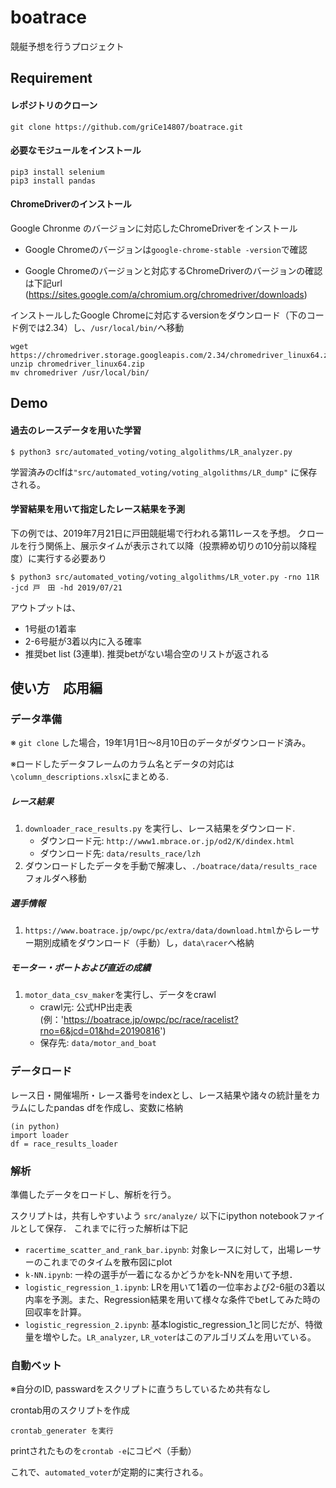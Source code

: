 # boatrace
競艇予想を行うプロジェクト


## Requirement
#### レポジトリのクローン

`git clone https://github.com/griCe14807/boatrace.git`

#### 必要なモジュールをインストール
```
pip3 install selenium
pip3 install pandas
```
#### ChromeDriverのインストール
Google Chronme のバージョンに対応したChromeDriverをインストール

- Google Chromeのバージョンは`google-chrome-stable -version`で確認

- Google Chromeのバージョンと対応するChromeDriverのバージョンの確認は下記url
(https://sites.google.com/a/chromium.org/chromedriver/downloads)

インストールしたGoogle Chromeに対応するversionをダウンロード（下のコード例では2.34）し、`/usr/local/bin/`へ移動

```
wget https://chromedriver.storage.googleapis.com/2.34/chromedriver_linux64.zip
unzip chromedriver_linux64.zip
mv chromedriver /usr/local/bin/
```

## Demo
#### 過去のレースデータを用いた学習
```
$ python3 src/automated_voting/voting_algolithms/LR_analyzer.py
```
学習済みのclfは`"src/automated_voting/voting_algolithms/LR_dump"`
に保存される。


#### 学習結果を用いて指定したレース結果を予測
下の例では、2019年7月21日に戸田競艇場で行われる第11レースを予想。
クロールを行う関係上、展示タイムが表示されて以降（投票締め切りの10分前以降程度）に実行する必要あり
```
$ python3 src/automated_voting/voting_algolithms/LR_voter.py -rno 11R -jcd 戸　田 -hd 2019/07/21
```
アウトプットは、
- 1号艇の1着率
- 2-6号艇が3着以内に入る確率
- 推奨bet list (3連単). 推奨betがない場合空のリストが返される

## 使い方　応用編
### データ準備
※ `git clone` した場合，19年1月1日〜8月10日のデータがダウンロード済み。

※ロードしたデータフレームのカラム名とデータの対応は`\column_descriptions.xlsx`にまとめる.

##### レース結果
1. `downloader_race_results.py`
を実行し、レース結果をダウンロード. 
    - ダウンロード元: `http://www1.mbrace.or.jp/od2/K/dindex.html`
    - ダウンロード先: `data/results_race/lzh`
2. ダウンロードしたデータを手動で解凍し、`./boatrace/data/results_race`フォルダへ移動
##### 選手情報
1. `https://www.boatrace.jp/owpc/pc/extra/data/download.html`からレーサー期別成績をダウンロード（手動）し，`data\racer`へ格納
##### モーター・ボートおよび直近の成績
1. `motor_data_csv_maker`を実行し、データをcrawl
    - crawl元: 公式HP出走表 (例：'https://boatrace.jp/owpc/pc/race/racelist?rno=6&jcd=01&hd=20190816')
    - 保存先: `data/motor_and_boat`

### データロード
レース日・開催場所・レース番号をindexとし、レース結果や諸々の統計量をカラムにしたpandas dfを作成し、変数に格納

```
(in python)
import loader
df = race_results_loader
```

### 解析
準備したデータをロードし、解析を行う。

スクリプトは，共有しやすいよう
`src/analyze/` 以下にipython notebookファイルとして保存．
これまでに行った解析は下記
 - `racertime_scatter_and_rank_bar.ipynb`: 対象レースに対して，出場レーサーのこれまでのタイムを散布図にplot
 - `k-NN.ipynb`: 一枠の選手が一着になるかどうかをk-NNを用いて予想．
 - `logistic_regression_1.ipynb`: LRを用いて1着の一位率および2-6艇の3着以内率を予測。また、Regression結果を用いて様々な条件でbetしてみた時の回収率を計算。
 -   `logistic_regression_2.ipynb`: 基本logistic_regression_1と同じだが、特徴量を増やした。`LR_analyzer`, `LR_voter`はこのアルゴリズムを用いている。

### 自動ベット
※自分のID, passwardをスクリプトに直うちしているため共有なし

crontab用のスクリプトを作成
```
crontab_generater を実行
```

printされたものを`crontab -e`にコピペ（手動）

これで、`automated_voter`が定期的に実行される。